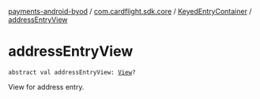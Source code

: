 [payments-android-byod](../../index.md) / [com.cardflight.sdk.core](../index.md) / [KeyedEntryContainer](index.md) / [addressEntryView](./address-entry-view.md)

# addressEntryView

`abstract val addressEntryView: `[`View`](https://developer.android.com/reference/android/view/View.html)`?`

View for address entry.

